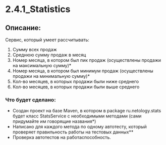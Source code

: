 # 2.4.1_Statistics

## Описание:
Cервис, который умеет рассчитывать:

1) Сумму всех продаж
2) Среднюю сумму продаж в месяц
3) Номер месяца, в котором был пик продаж (осуществлены продажи на максимальную сумму)*
4) Номер месяца, в котором был минимум продаж (осуществлены продажи на минимальную сумму)*
5) Кол-во месяцев, в которых продажи были ниже среднего
6) Кол-во месяцев, в которых продажи были выше среднего

### Что будет сделано:

* Создан проект на базе Maven, в котором в package ru.netology.stats будет класс StatsService с необходимыми методами (сами придумайте им говорящие названия*)
* Написано для каждого метода по одному автотесту, который проверяет правильность работы на тестовых данных**
* Проверка автотестов на работаспособность.



